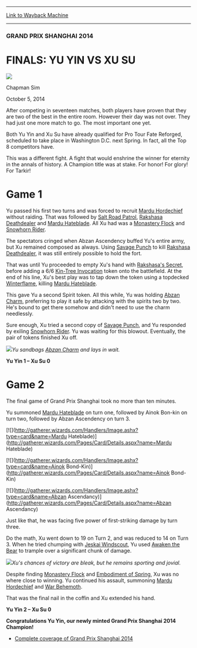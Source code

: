 
---
[Link to Wayback Machine](https://web.archive.org/web/20141008084710/http://magic.wizards.com/en/events/coverage/gpsha14/finals-yu-yin-vs-xu-su-2014-10-05)

[_metadata_:description]:- "After competing in seventeen matches, both players have proven that they are two of the best in the entire room. However their day was not over. They had just one more match to go. The most important one yet. Both Yu Yin and Xu Su have already qualified for Pro Tour Fate Reforged, scheduled to take place in Washington D.C. next Spring. In fact, all the Top 8 competitors have. This was a different fight. A fight that would enshrine the winner for eternity in the annals of history. A Champion title was at stake. For honor! For glory! For Tarkir!"
[_metadata_:generator]:- "Drupal 7 (http://drupal.org)"
[_metadata_:node]:- "285481"
[_metadata_:publish_date]:- "2014-10-05"
[_metadata_:source]:- "div-main"
[_metadata_:title]:- "FINALS: YU YIN VS XU SU"
[_metadata_:wayback_capture_timestamp]:- "2014-10-08 08:47:10"
[_metadata_:wayback_raw_url]:- "https://web.archive.org/web/20141008084710id_/http://magic.wizards.com/en/events/coverage/gpsha14/finals-yu-yin-vs-xu-su-2014-10-05"
[_metadata_:wayback_url]:- "http://magic.wizards.com/en/events/coverage/gpsha14/finals-yu-yin-vs-xu-su-2014-10-05"
---





### GRAND PRIX SHANGHAI 2014


FINALS: YU YIN VS XU SU
=======================



![](https://media.magic.wizards.com/styles/auth_small/public/images/person/chapman_icon_0.jpg)

Chapman Sim




October 5, 2014
 










After competing in seventeen matches, both players have proven that they are two of the best in the entire room. However their day was not over. They had just one more match to go. The most important one yet.


Both Yu Yin and Xu Su have already qualified for Pro Tour Fate Reforged, scheduled to take place in Washington D.C. next Spring. In fact, all the Top 8 competitors have.


This was a different fight. A fight that would enshrine the winner for eternity in the annals of history. A Champion title was at stake. For honor! For glory! For Tarkir!


Game 1
======


Yu passed his first two turns and was forced to recruit [Mardu Hordechief](http://gatherer.wizards.com/Pages/Card/Details.aspx?name=Mardu+Hordechief) without raiding. That was followed by [Salt Road Patrol](http://gatherer.wizards.com/Pages/Card/Details.aspx?name=Salt+Road+Patrol), [Rakshasa Deathdealer](http://gatherer.wizards.com/Pages/Card/Details.aspx?name=Rakshasa+Deathdealer) and [Mardu Hateblade](http://gatherer.wizards.com/Pages/Card/Details.aspx?name=Mardu+Hateblade). All Xu had was a [Monastery Flock](http://gatherer.wizards.com/Pages/Card/Details.aspx?name=Monastery+Flock) and [Snowhorn Rider](http://gatherer.wizards.com/Pages/Card/Details.aspx?name=Snowhorn+Rider).


The spectators cringed when Abzan Ascendency buffed Yu's entire army, but Xu remained composed as always. Using [Savage Punch](http://gatherer.wizards.com/Pages/Card/Details.aspx?name=Savage+Punch) to kill [Rakshasa Deathdealer](http://gatherer.wizards.com/Pages/Card/Details.aspx?name=Rakshasa+Deathdealer), it was still entirely possible to hold the fort.


That was until Yu proceeded to empty Xu's hand with [Rakshasa's Secret](http://gatherer.wizards.com/Pages/Card/Details.aspx?name=Rakshasa%27s+Secret), before adding a 6/6 [Kin-Tree Invocation](http://gatherer.wizards.com/Pages/Card/Details.aspx?name=Kin-Tree+Invocation) token onto the battlefield. At the end of his line, Xu's best play was to tap down the token using a topdecked [Winterflame](http://gatherer.wizards.com/Pages/Card/Details.aspx?name=Winterflame), killing [Mardu Hateblade](http://gatherer.wizards.com/Pages/Card/Details.aspx?name=Mardu+Hateblade).


This gave Yu a second Spirit token. All this while, Yu was holding [Abzan Charm](http://gatherer.wizards.com/Pages/Card/Details.aspx?name=Abzan+Charm), preferring to play it safe by attacking with the spirits two by two. He's bound to get there somehow and didn't need to use the charm needlessly.


Sure enough, Xu tried a second copy of [Savage Punch](http://gatherer.wizards.com/Pages/Card/Details.aspx?name=Savage+Punch), and Yu responded by exiling [Snowhorn Rider](http://gatherer.wizards.com/Pages/Card/Details.aspx?name=Snowhorn+Rider). Yu was waiting for this blowout. Eventually, the pair of tokens finished Xu off.


![](https://media.wizards.com/2014/events/gpsha14/Finals-Yu-Yin.jpg)*Yu sandbags [Abzan Charm](http://gatherer.wizards.com/Pages/Card/Details.aspx?name=Abzan+Charm) and lays in wait.* 



**Yu Yin 1 – Xu Su 0**


Game 2
======


The final game of Grand Prix Shanghai took no more than ten minutes.


Yu summoned [Mardu Hateblade](http://gatherer.wizards.com/Pages/Card/Details.aspx?name=Mardu+Hateblade) on turn one, followed by Ainok Bon-kin on turn two, followed by Abzan Ascendency on turn 3.




[![](http://gatherer.wizards.com/Handlers/Image.ashx?type=card&name=Mardu Hateblade)](http://gatherer.wizards.com/Pages/Card/Details.aspx?name=Mardu Hateblade)


[![](http://gatherer.wizards.com/Handlers/Image.ashx?type=card&name=Ainok Bond-Kin)](http://gatherer.wizards.com/Pages/Card/Details.aspx?name=Ainok Bond-Kin)


[![](http://gatherer.wizards.com/Handlers/Image.ashx?type=card&name=Abzan Ascendancy)](http://gatherer.wizards.com/Pages/Card/Details.aspx?name=Abzan Ascendancy)





Just like that, he was facing five power of first-striking damage by turn three.


Do the math, Xu went down to 19 on Turn 2, and was reduced to 14 on Turn 3. When he tried chumping with [Jeskai Windscout](http://gatherer.wizards.com/Pages/Card/Details.aspx?name=Jeskai+Windscout), Yu used [Awaken the Bear](http://gatherer.wizards.com/Pages/Card/Details.aspx?name=Awaken+the+Bear) to trample over a significant chunk of damage.


![](https://media.wizards.com/2014/events/gpsha14/Finals-Xu-Su.jpg)*Xu's chances of victory are bleak, but he remains sporting and jovial.* 



Despite finding [Monastery Flock](http://gatherer.wizards.com/Pages/Card/Details.aspx?name=Monastery+Flock) and [Embodiment of Spring](http://gatherer.wizards.com/Pages/Card/Details.aspx?name=Embodiment+of+Spring), Xu was no where close to winning. Yu continued his assault, summoning [Mardu Hordechief](http://gatherer.wizards.com/Pages/Card/Details.aspx?name=Mardu+Hordechief) and [War Behemoth](http://gatherer.wizards.com/Pages/Card/Details.aspx?name=War+Behemoth).


That was the final nail in the coffin and Xu extended his hand.


**Yu Yin 2 – Xu Su 0**


**Congratulations Yu Yin, our newly minted Grand Prix Shanghai 2014 Champion!**



* [Complete coverage of Grand Prix Shanghai 2014](http://magic.wizards.com/en/events/coverage/gpsha14)






 
 




  







